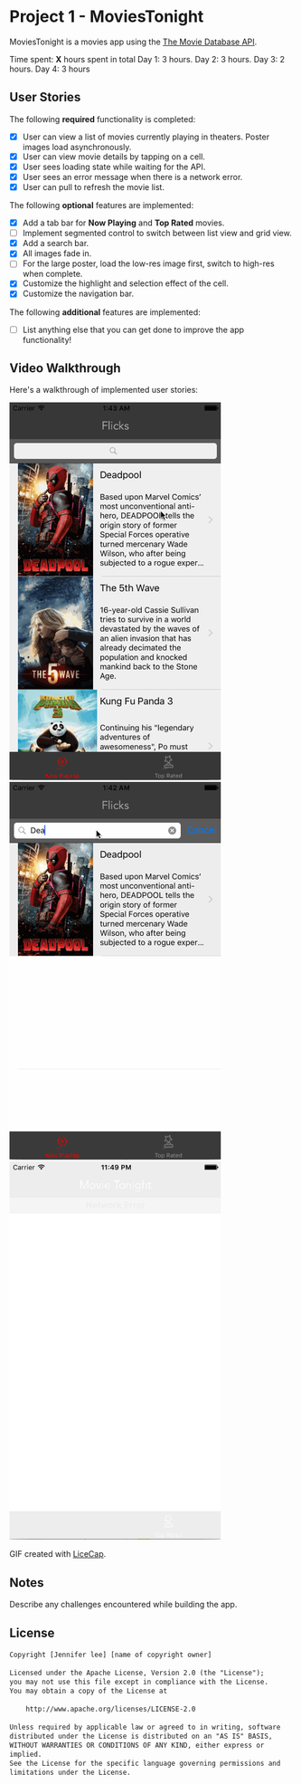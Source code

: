 # Project 1 - MoviesTonight

MoviesTonight is a movies app using the [The Movie Database API](http://docs.themoviedb.apiary.io/#).

Time spent: **X** hours spent in total
Day 1: 3 hours.
Day 2: 3 hours.
Day 3: 2 hours.
Day 4: 3 hours
## User Stories

The following **required** functionality is completed:

- [x] User can view a list of movies currently playing in theaters. Poster images load asynchronously.
- [x] User can view movie details by tapping on a cell.
- [x] User sees loading state while waiting for the API.
- [x] User sees an error message when there is a network error.
- [x] User can pull to refresh the movie list.

The following **optional** features are implemented:

- [x] Add a tab bar for **Now Playing** and **Top Rated** movies.
- [ ] Implement segmented control to switch between list view and grid view.
- [x] Add a search bar.
- [x] All images fade in.
- [ ] For the large poster, load the low-res image first, switch to high-res when complete.
- [x] Customize the highlight and selection effect of the cell.
- [x] Customize the navigation bar.

The following **additional** features are implemented:

- [ ] List anything else that you can get done to improve the app functionality!

## Video Walkthrough

Here's a walkthrough of implemented user stories:

![Video Walkthrough](HW1-requiredFeatures.gif)
![Video Walkthrough for Search](HW1-search.gif)
![Video Walkthrough for Network Error](HW1-networkError.gif)

GIF created with [LiceCap](http://www.cockos.com/licecap/).

## Notes

Describe any challenges encountered while building the app.

## License

    Copyright [Jennifer lee] [name of copyright owner]

    Licensed under the Apache License, Version 2.0 (the "License");
    you may not use this file except in compliance with the License.
    You may obtain a copy of the License at

        http://www.apache.org/licenses/LICENSE-2.0

    Unless required by applicable law or agreed to in writing, software
    distributed under the License is distributed on an "AS IS" BASIS,
    WITHOUT WARRANTIES OR CONDITIONS OF ANY KIND, either express or implied.
    See the License for the specific language governing permissions and
    limitations under the License.